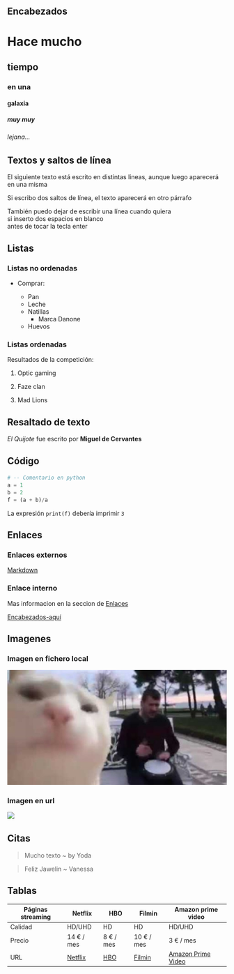 ## Encabezados

# Hace mucho 
## tiempo
### en una
#### galaxia
##### muy muy
###### lejana...

## Textos y saltos de línea

El siguiente texto
está escrito en distintas
lineas, aunque luego aparecerá en una misma

Si escribo dos saltos de línea,
el texto aparecerá en otro párrafo

También puedo dejar de escribir una línea cuando quiera  
si inserto dos espacios en blanco  
antes de tocar la tecla enter

## Listas 

### Listas no ordenadas

* Comprar:

  * Pan
  * Leche
  * Natillas
     * Marca Danone
  * Huevos

### Listas ordenadas

Resultados de la competición:

1. Optic gaming

2. Faze clan

3. Mad Lions

## Resaltado de texto

*El Quijote* fue escrito por **Miguel de Cervantes**

## Código

 ```python
# -- Comentario en python
a = 1
b = 2
f = (a + b)/a
 ```

 La expresión `print(f)` debería imprimir `3`

## Enlaces

### Enlaces externos

[Markdown](https://github.com/myTeachingURJC/2020-2021-LTAW/wiki/S1:-Lenguajes-de-marcado.-Markdown)

### Enlace interno

Mas informacion en la seccion de [Enlaces](#Enlaces)

[Encabezados-aquí](#Encabezados)

## Imagenes

### Imagen en fichero local
![](Ejercicio2-img2.jpg)

### Imagen en url
![](https://upload.wikimedia.org/wikipedia/commons/thumb/6/6c/Star_Wars_Logo.svg/250px-Star_Wars_Logo.svg.png)

## Citas

> Mucho texto ~ by Yoda

> Feliz Jawelin ~ Vanessa

## Tablas

| Páginas streaming       |  Netflix  | HBO | Filmin | Amazon prime video |
|----------|-----------|--------|-------|----------|
| Calidad     | HD/UHD | HD | HD | HD/UHD |
| Precio      | 14 € / mes | 8 € / mes | 10 € / mes | 3 € / mes |
| URL  | [Netflix](https://www.netflix.com/es/) | [HBO](https://es.hboespana.com/) | [Filmin](https://www.filmin.es/) | [Amazon Prime Video](https://www.primevideo.com/) | 